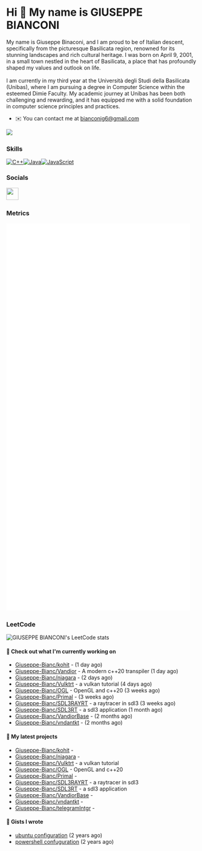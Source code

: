 Hi 👋 My name is GIUSEPPE BIANCONI
==================================

My name is Giuseppe Binaconi, and I am proud to be of Italian descent, specifically from the picturesque Basilicata region, renowned for its stunning landscapes and rich cultural heritage. I was born on April 9, 2001, in a small town nestled in the heart of Basilicata, a place that has profoundly shaped my values and outlook on life.<br><br>I am currently in my third year at the Università degli Studi della Basilicata (Unibas), where I am pursuing a degree in Computer Science within the esteemed Dimie Faculty. My academic journey at Unibas has been both challenging and rewarding, and it has equipped me with a solid foundation in computer science principles and practices.

* ✉️  You can contact me at [bianconig6@gmail.com](mailto:bianconig6@gmail.com)

<a href="https://www.github.com/Giuseppe-Bianc" target="_blank" rel="noreferrer"><img
src="https://img.shields.io/github/followers/Giuseppe-Bianc?logo=github&style=for-the-badge&color=0891b2&labelColor=1c1917" /></a>

### Skills

<p align="left">
<a href="https://docs.microsoft.com/en-us/cpp/?view=msvc-170" target="_blank" rel="noreferrer"><img src="https://raw.githubusercontent.com/danielcranney/readme-generator/main/public/icons/skills/cplusplus-colored.svg" width="36" height="36" alt="C++" /></a><a href="https://www.oracle.com/java/" target="_blank" rel="noreferrer"><img src="https://raw.githubusercontent.com/danielcranney/readme-generator/main/public/icons/skills/java-colored.svg" width="36" height="36" alt="Java" /></a><a href="https://developer.mozilla.org/en-US/docs/Web/JavaScript" target="_blank" rel="noreferrer"><img src="https://raw.githubusercontent.com/danielcranney/readme-generator/main/public/icons/skills/javascript-colored.svg" width="36" height="36" alt="JavaScript" /></a>
</p>

### Socials

<p align="left"> <a href="https://www.github.com/Giuseppe-Bianc" target="_blank" rel="noreferrer"> <picture> <source media="(prefers-color-scheme: dark)" srcset="https://raw.githubusercontent.com/danielcranney/readme-generator/main/public/icons/socials/github-dark.svg" /> <source media="(prefers-color-scheme: light)" srcset="https://raw.githubusercontent.com/danielcranney/readme-generator/main/public/icons/socials/github.svg" /> <img src="https://raw.githubusercontent.com/danielcranney/readme-generator/main/public/icons/socials/github.svg" width="32" height="32" /> </picture> </a></p>

### Metrics
![Metrics](/github-metrics.svg)

### LeetCode

![GIUSEPPE BIANCONI's LeetCode stats](https://leetcode-badge-sage.vercel.app/badge/Giuseppe-Bianc?theme=neutral)


#### 👷 Check out what I'm currently working on

- [Giuseppe-Bianc/kohit](https://github.com/Giuseppe-Bianc/kohit) -  (1 day ago)
- [Giuseppe-Bianc/Vandior](https://github.com/Giuseppe-Bianc/Vandior) - A modern c&#43;&#43;20 transpiler (1 day ago)
- [Giuseppe-Bianc/niagara](https://github.com/Giuseppe-Bianc/niagara) -  (2 days ago)
- [Giuseppe-Bianc/Vulktrt](https://github.com/Giuseppe-Bianc/Vulktrt) - a vulkan tutorial (4 days ago)
- [Giuseppe-Bianc/OGL](https://github.com/Giuseppe-Bianc/OGL) - OpenGL and  c&#43;&#43;20 (3 weeks ago)
- [Giuseppe-Bianc/Primal](https://github.com/Giuseppe-Bianc/Primal) -  (3 weeks ago)
- [Giuseppe-Bianc/SDL3RAYRT](https://github.com/Giuseppe-Bianc/SDL3RAYRT) - a raytracer in  sdl3 (3 weeks ago)
- [Giuseppe-Bianc/SDL3RT](https://github.com/Giuseppe-Bianc/SDL3RT) - a sdl3 application (1 month ago)
- [Giuseppe-Bianc/VandiorBase](https://github.com/Giuseppe-Bianc/VandiorBase) -  (2 months ago)
- [Giuseppe-Bianc/vndantkt](https://github.com/Giuseppe-Bianc/vndantkt) -  (2 months ago)

#### 🌱 My latest projects

- [Giuseppe-Bianc/kohit](https://github.com/Giuseppe-Bianc/kohit) - 
- [Giuseppe-Bianc/niagara](https://github.com/Giuseppe-Bianc/niagara) - 
- [Giuseppe-Bianc/Vulktrt](https://github.com/Giuseppe-Bianc/Vulktrt) - a vulkan tutorial
- [Giuseppe-Bianc/OGL](https://github.com/Giuseppe-Bianc/OGL) - OpenGL and  c&#43;&#43;20
- [Giuseppe-Bianc/Primal](https://github.com/Giuseppe-Bianc/Primal) - 
- [Giuseppe-Bianc/SDL3RAYRT](https://github.com/Giuseppe-Bianc/SDL3RAYRT) - a raytracer in  sdl3
- [Giuseppe-Bianc/SDL3RT](https://github.com/Giuseppe-Bianc/SDL3RT) - a sdl3 application
- [Giuseppe-Bianc/VandiorBase](https://github.com/Giuseppe-Bianc/VandiorBase) - 
- [Giuseppe-Bianc/vndantkt](https://github.com/Giuseppe-Bianc/vndantkt) - 
- [Giuseppe-Bianc/telegramIntgr](https://github.com/Giuseppe-Bianc/telegramIntgr) - 





#### 📓 Gists I wrote

- [ubuntu configuration](https://gist.github.com/69a7278c6e627ef9135e5c707290db1a) (2 years ago)
- [powershell confuguration](https://gist.github.com/04fd62a389ef6ec20deb5d8a05af6bb9) (2 years ago)


